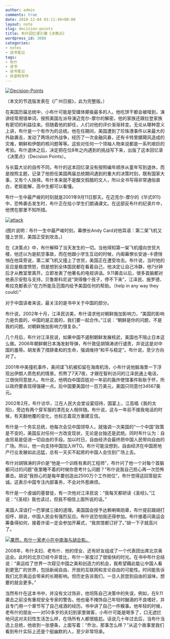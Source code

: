 ```yaml
---
author: admin
comments: true
date: 2010-12-04 03:11:49+00:00
layout: note
slug: decision-points
title: 布什回忆录引爆《决策点》
wordpress_id: 3688
categories:
- notes
- 读书笔记
tags:
- 布什
- 读书
- 读书笔记
- 非虚构写作
---
```


[![Decision-Points](http://farm6.static.flickr.com/5170/5228108531_cdeea9720c.jpg)](http://www.flickr.com/photos/42121485@N00/5228108531)

（本文的节选版发表在《广州日报》，此为完整版。）

在美国历届总统中，小布什可能是受媒体揶揄最多的人。他吃饼干都会被噎到，演讲经常用错单词，按照美国左派导演迈克尔-摩尔的解密，他的家族还跟拉登家族有密切的利益往来。但随着他的卸任，人们对他的评价渐渐转变。无论从哪种意义上讲，布什是一个有作为的总统。他在任期间，美国遭到了珍珠港事件以来最大的外敌袭击，发动了两场对外战争，经历了一次金融风暴，还有卡特里娜飓风造成的灾难，朝鲜和伊朗的核问题等等。这些对任何一个领袖人物来说都是一系列艰巨的考验。布什退休之后，决定把在位8年之内遇到的挑战写下来，出版了这本回忆录《决策点》（Decision Points）。

与长篇大论的自传不同，布什的这本回忆录没有按照编年顺序从童年写到退休，而是按照主题，记录了他担任美国两届总统期间遇到的重大的决策时刻，既有国家大事，又有个人抉择。布什本来就不是酸文假醋的文人，所以全书写得非常通俗直白，老妪能解，高中生都可以看懂。

布什一生中最严峻的时刻就是2001年9月11日那天。在迈克尔-摩尔的《华式911》中，恐怖袭击发生时，布什正在给小学生们朗诵课文。在这部反布什的纪录片中，他愣在那里不知所措。

[![attack](http://farm6.static.flickr.com/5090/5228108527_efc124d6c5.jpg)](http://www.flickr.com/photos/42121485@N00/5228108527)

(图片说明：布什一生中最严峻时刻，幕僚长Andy Card对他耳语：第二架飞机又撞上世贸，美国正受到攻击。)

在《决策点》中，布什解释了当天发生的一切。当他得知第一架飞机撞向世贸大楼，他还以为是航空事故，而在他跟小学生互动的时候，内阁幕僚长安迪-卡德悄悄在他耳旁说，第二架飞机又撞上了世贸，美国正在遭受攻击。布什说，当时他的反应是极度愤怒，但是想到全体国民都在看着自己，他决定让自己冷静，他7分钟后才从教室里离开。立即发表了他著名的电视讲话。9.11袭击以后，很多首脑都对他表示安慰与支持，贝鲁斯科尼说“哭得像个孩子，停不下来”，江泽民、施罗德、希拉克都表示“在力所能及范围内给予美国任何的帮助。（help in any way they could）”

对于中国读者来说，最关注的是书中关于中国的部分。

布什说，2002年十月，江泽民访美，布什请求他对朝鲜施加影响力，“美国的影响力是负面的，中国的是正面的，我们要一起合作。”江说：“朝鲜是你的问题，不是我的问题。对朝鲜施加影响力很复杂。”

几个月后，布什对江泽民说，如果中国不遏制朝鲜发展核武，美国也不阻止日本这么做。2006年朝鲜朝日本海发射导弹，布什敦促胡锦涛进行谴责，并说这是对中国的羞辱。胡发表了措辞柔和的生命，强调维持“和平与稳定”。布什说，至少方向对了。

2001年中美撞机事件，美间谍飞机被扣留在海南机场，小布什说他脑海里一下浮现出伊朗人质危机的情景。煎熬了7天7夜，才跟在智利访问的江泽民通上电话，江很快同意放人。布什说，他明白中国百姓对一年前的轰炸使馆事件耿耿于怀，所以政府要表现得强硬一点。后中国要美国付一百万美元，美国只同意付34567美元。

2002年2月，布什访华，江在人民大会堂设宴招待，国宴上，江高唱《我的太阳》，旁边有两个穿军服的漂亮女人相伴随。布什说，这与一年前不接我电话的时候，有天翻地覆的变化，也标志着双方重建互信。

布什是一个务实总统，他每次会见中国领导人，就强调一次美国的“一个中国”政策是不变的，美国反对任何一方改变现状，无论是台独还是武统。同时布什认为：自由贸易是促进一切自由的手段。加以时日，自由经济会最终把中国人民带向自由的广场。所以，他一向支持中国加入WTO。布什可能没想到，自由经济在中国房地产行业发展如此迅猛，总有一天买不起房的中国人会住到广场上去。

布什对胡锦涛的评价是“他是一个训练有素的工程师”，布什问了他一个对每个首脑都问过的问题“夜里睡不着的时候你思考什么问题？”布什说我自己担心再一次恐怖袭击。胡说“我担心的是每年要创造出2500万个工作岗位”，布什觉得这回答挺实诚。这表示中国专注内部事务，不会对外惹麻烦。

布什是一个虔诚的基督徒，有一次他对江泽民说：“我每天都研读《圣经》。”江说：“《圣经》我也读过，但我不相信上面所说的话。”

美国人深谙打一巴掌揉三揉的道理。美国国会授予达赖喇嘛勋章，布什提前跟胡打招呼，胡说，中国人民会有强烈反应。布什说恐怕我还得参加。布什接着问奥运会筹备得如何，接着许诺一定会参加开幕式，“我宾馆都订好了。”胡一下子就高兴了。

[![果然，布什一家老小在中南海与胡合影。](http://farm6.static.flickr.com/5249/5228415688_bfe3f960b0.jpg)](http://www.flickr.com/photos/42121485@N00/5228415688)

2008年，布什夫妇、老布什、他的侄女、还有好友组成了一个代表团出席北京奥运会。此时的北京已经今非昔比，布什一家度过了很愉快的时光。在书中布什总结说：“奥运给了世界一次窥见中国之美和创造力的机会，我希望藉此能让中国人看到更宽广的世界，包括新闻自由、开放的互联网和言论自由的可能性。时间能告诉我们北京奥运会带来的长期影响。但历史告诉我们，一旦人民尝到自由的滋味，想要的就会更多。”

当然布什在这本书中，并没有文过饰非，他坦陈自己决策中的失误，例如，在9.11袭击之前没有重视安全专家的警告。他也毫不掩饰自己年轻时酗酒的不良嗜好，并且专门用一个章节写了自己戒酒的经历。书中讲了自己一件糗事。他年轻的时候，老布什的朋友—一对50多岁的夫妇到家里做客，小布什可能是喝多了，口无遮拦地问这对夫妇性生活怎么样，在场所有人都很尴尬。话说几十年过去后，当布什当选上总统，他收到一张便条，上面写着：“乔治，那事怎么样？”从这个故事里我们看到布什实际上还是个挺幽默的人，至少非常坦承。
